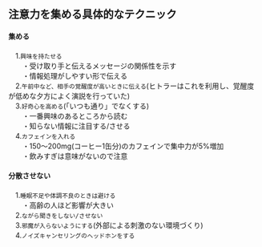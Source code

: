 ## 注意力を集める具体的なテクニック		
#### 集める		
　1.`興味を持たせる`  
　　・受け取り手と伝えるメッセージの関係性を示す  
　　・情報処理がしやすい形で伝える  
　2.`午前中など、相手の覚醒度が高いときに伝える`(ヒトラーはこれを利用し、覚醒度が低めな夕方によく演説を行っていた)  
　3.`好奇心を高める`(「いつも通り」でなくする)  
　　・一番興味のあるところから読む  
　　・知らない情報に注目する/させる  
　4.`カフェインを入れる`  
　　・150～200mg(コーヒー1缶分)のカフェインで集中力が5%増加  
　　・飲みすぎは意味がないので注意

#### 分散させない		
　1.`睡眠不足や体調不良のときは避ける`  
　　・高齢の人ほど影響が大きい  
　2.`ながら聞きをしない/させない`  
　3.`邪魔が入らないようにする`(外部による刺激のない環境づくり)  
　4.`ノイズキャンセリングのヘッドホンをする`

